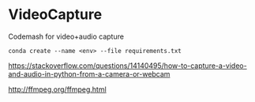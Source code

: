 # VideoCapture
Codemash for video+audio capture


```conda create --name <env> --file requirements.txt```

https://stackoverflow.com/questions/14140495/how-to-capture-a-video-and-audio-in-python-from-a-camera-or-webcam

http://ffmpeg.org/ffmpeg.html


